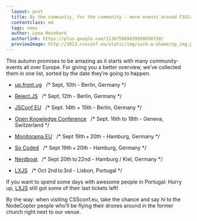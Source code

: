 ```yaml
---
  layout: post
  title: By the community, for the community - more events around CSSConf.eu
  contentclass: md
  tags: news
  author: Lena Reinhard
  authorlink: https://plus.google.com/113675069839950058730/
  previewImage: http://2013.cssconf.eu/static/img/such-a-shame/og_img.png
---
```


This autumn promises to be amazing as it starts with many community-events all over Europe. For giving you a better overview, we’ve collected them in one list, sorted by the date they’re going to happen.

* [up.front.ug](http://up.front.ug/) &nbsp; /* Sept, 10th - Berlin, Germany \*/

* [Reject.JS](http://rejectjs.org/) &nbsp; /* Sept, 12th - Berlin, Germany \*/

* [JSConf EU](http://2013.jsconf.eu/) &nbsp; /* Sept. 14th + 15th - Berlin, Germany \*/

* [Open Knowledge Conference](http://okcon.org/) &nbsp; /* Sept. 16th to 18th - Geneva, Switzerland \*/

* [Monitorama EU](http://monitorama.eu/) &nbsp; /* Sept 19th + 20th - Hamburg, Germany \*/

* [So Coded](http://socoded.com/) &nbsp; /* Sept 19th + 20th - Hamburg, Germany \*/

* [Nerdboat](http://nerdbo.at/) &nbsp; /* Sept 20th to 22nd - Hamburg / Kiel, Germany \*/

* [LXJS](http://2013.lxjs.org/) &nbsp; /* Oct 2nd to 3rd - Lisbon, Portugal \*/

If you want to spend some days with awesome people in Portugal: Hurry up, [LXJS](http://2013.lxjs.org/) still got some of their last tickets left!

By the way: when visiting CSSconf.eu, take the chance and say hi to the NodeCopter people who’ll be flying their drones around in the former church right next to our venue.
